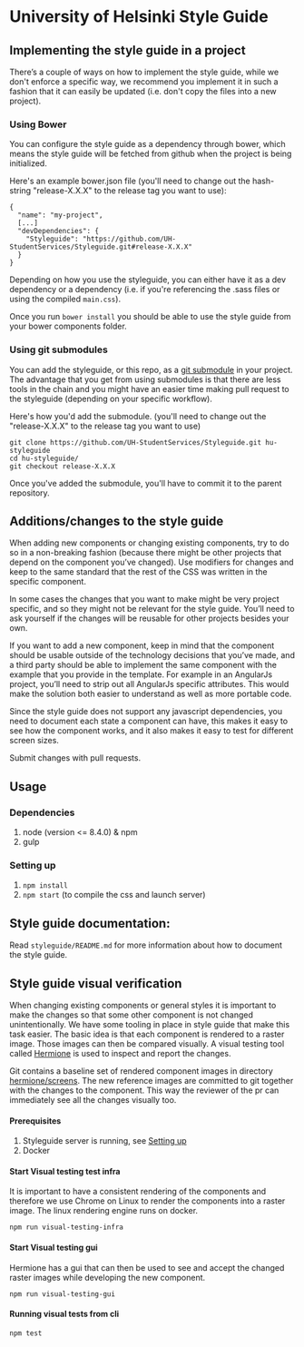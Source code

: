 # University of Helsinki Style Guide #

## Implementing the style guide in a project ##

There’s a couple of ways on how to implement the style guide, while we don't enforce a specific way, we recommend you implement it in such a fashion that it can easily be updated (i.e. don't copy the files into a new project).

### Using Bower ###

You can configure the style guide as a dependency through bower, which means the style guide will be fetched from github when the project is being initialized.

Here's an example bower.json file (you'll need to change out the hash-string "release-X.X.X" to the release tag you want to use):
```
{
  "name": "my-project",
  [...]
  "devDependencies": {
    "Styleguide": "https://github.com/UH-StudentServices/Styleguide.git#release-X.X.X"
  }
}
```
Depending on how you use the styleguide, you can either have it as a dev dependency or a dependency (i.e. if you're  referencing the .sass files or using the compiled `main.css`).

Once you run `bower install` you should be able to use the style guide from your bower components folder.

### Using git submodules ###

You can add the styleguide, or this repo, as a [git submodule](http://git-scm.com/docs/git-submodule) in your project. The advantage that you get from using submodules is that there are less tools in the chain and you might have an easier time making pull request to the styleguide (depending on your specific workflow).

Here's how you'd add the submodule. (you'll need to change out the "release-X.X.X" to the release tag you want to use)
````
git clone https://github.com/UH-StudentServices/Styleguide.git hu-styleguide
cd hu-styleguide/
git checkout release-X.X.X
````

Once you've added the submodule, you'll have to commit it to the parent repository.

## Additions/changes to the style guide ##

When adding new components or changing existing components, try to do so in a non-breaking fashion (because there might be other projects that depend on the component you’ve changed). Use modifiers for changes and keep to the same standard that the rest of the CSS was written in the specific component.

In some cases the changes that you want to make might be very project specific, and so they might not be relevant for the style guide. You’ll need to ask yourself if the changes will be reusable for other projects besides your own.

If you want to add a new component, keep in mind that the component should be usable outside of the technology decisions that you’ve made, and a third party should be able to implement the same component with the example that you provide in the template. For example in an AngularJs project, you’ll need to strip out all AngularJs specific attributes. This would make the solution both easier to understand as well as more portable code.

Since the style guide does not support any javascript dependencies, you need to document each state a component can have, this makes it easy to see how the component works, and it also makes it easy to test for different screen sizes.

Submit changes with pull requests.

## Usage ##

### Dependencies ###

1. node (version <= 8.4.0) & npm 
2. gulp

### Setting up ###

1. `npm install`
2. `npm start` (to compile the css and launch server)

## Style guide documentation: ##

Read `styleguide/README.md` for more information about how to document the style guide.

## Style guide visual verification
When changing existing components or general styles it is important to make the changes so that some other component is not changed unintentionally. We have some tooling in place in style guide that make this task easier. The basic idea is that each component is rendered to a raster image. Those images can then be compared visually. A visual testing tool called [Hermione](https://github.com/gemini-testing/hermione) is used to inspect and report the changes. 

Git contains a baseline set of rendered component images in directory [hermione/screens](hermione/screens). The new reference images are committed to git together with the changes to the component. This way the reviewer of the pr can immediately see all the changes visually too.

#### Prerequisites ####
1. Styleguide server is running, see [Setting up](#setting-up)
1. Docker

#### Start Visual testing test infra ###
It is important to have a consistent rendering of the components and therefore we use Chrome on Linux to render the components into a raster image. The linux rendering engine runs on docker. 

`npm run visual-testing-infra`

#### Start Visual testing gui ####
Hermione has a gui that can then be used to see and accept the changed raster images while developing the new component.

`npm run visual-testing-gui`

#### Running visual tests from cli ####

`npm test`
